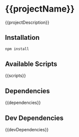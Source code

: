 # {{projectName}}

{{projectDescription}}

## Installation

```bash
npm install
```

## Available Scripts

{{scripts}}

## Dependencies

{{dependencies}}

## Dev Dependencies

{{devDependencies}}
